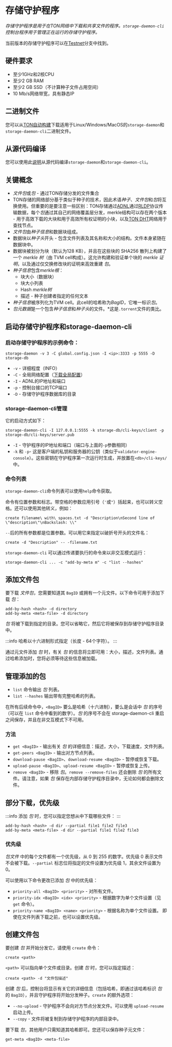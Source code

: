 # 存储守护程序

*存储守护程序是用于在TON网络中下载和共享文件的程序。`storage-daemon-cli`控制台程序用于管理正在运行的存储守护程序。*

当前版本的存储守护程序可以在[Testnet](https://github.com/ton-blockchain/ton/tree/testnet)分支中找到。

## 硬件要求

* 至少1GHz和2核CPU
* 至少2 GB RAM
* 至少2 GB SSD（不计算种子文件占用空间）
* 10 Mb/s网络带宽，具有静态IP

## 二进制文件

您可以从[TON自动构建](https://github.com/ton-blockchain/ton/releases/latest)下载适用于Linux/Windows/MacOS的`storage-daemon`和`storage-daemon-cli`二进制文件。

## 从源代码编译

您可以使用此[说明](/develop/howto/compile#storage-daemon)从源代码编译`storage-daemon`和`storage-daemon-cli`。

## 关键概念
* *文件包*或*包* - 通过TON存储分发的文件集合
* TON存储的网络部分基于类似于种子的技术，因此术语*种子*、*文件包*和*包*将互换使用。但重要的是要注意一些区别：TON存储通过[ADNL](/learn/networking/adnl)通过[RLDP](/learn/networking/rldp)协议传输数据，每个*包*通过其自己的网络覆盖层分发，merkle结构可以存在两个版本 - 用于高效下载的大块和用于高效所有权证明的小块，以及[TON DHT](/learn/networking/ton-dht)网络用于查找节点。
* *文件包*由*种子信息*和数据块组成。
* 数据块以*种子头*开头 - 包含文件列表及其名称和大小的结构。文件本身紧随在数据块中。
* 数据块被划分为块（默认为128 KB），并且在这些块的 SHA256 散列上构建了一个 *merkle 树*（由 TVM cell构成）。这允许构建和验证单个块的 *merkle 证明*，以及通过仅交换修改块的证明来高效重建 *包*。
* *种子信息*包含*merkle根*：
    * 块大小（数据块）
    * 块大小列表
    * Hash *merkle树*
    * 描述 - 种子创建者指定的任何文本
* *种子信息*被序列化为TVM cell。此cell的哈希称为*BagID*，它唯一标识*包*。
* *包元数据*是一个包含*种子信息*和*种子头*的文件。*这是`.torrent`文件的类比。

## 启动存储守护程序和storage-daemon-cli

### 启动存储守护程序的示例命令：

```storage-daemon -v 3 -C global.config.json -I <ip>:3333 -p 5555 -D storage-db```

* `-v` - 详细程度（INFO）
* `-C` - 全局网络配置（[下载全局配置](/develop/howto/compile#download-global-config)）
* `-I` - ADNL的IP地址和端口
* `-p` - 控制台接口的TCP端口
* `-D` - 存储守护程序数据库的目录

### storage-daemon-cli管理
它的启动方式如下：

```
storage-daemon-cli -I 127.0.0.1:5555 -k storage-db/cli-keys/client -p storage-db/cli-keys/server.pub
```

* `-I` - 守护程序的IP地址和端口（端口与上面的`-p`参数相同）
* `-k` 和 `-p`- 这是客户端的私钥和服务器的公钥（类似于`validator-engine-console`）。这些密钥在守护程序第一次运行时生成，并放置在`<db>/cli-keys/`中。

### 命令列表

`storage-daemon-cli`命令列表可以使用`help`命令获取。

命令有位置参数和标志。带空格的参数应用引号（`'`或`"`）括起来，也可以转义空格。还可以使用其他转义，例如：
```
create filename\ with\ spaces.txt -d "Description\nSecond line of \"description\"\nBackslash: \\"
```

`--`后的所有参数都是位置参数。可以用它来指定以破折号开头的文件名：
```
create -d "Description" -- -filename.txt
```

`storage-daemon-cli` 可以通过传递要执行的命令来以非交互模式运行：

```
storage-daemon-cli ... -c "add-by-meta m" -c "list --hashes"
```

## 添加文件包
要下载 *文件包*，您需要知道其 `BagID` 或拥有一个元文件。以下命令可用于添加下载 *包*：
```
add-by-hash <hash> -d directory
add-by-meta <meta-file> -d directory
```
*包* 将被下载到指定的目录。您可以省略它，然后它将被保存到存储守护程序目录中。

:::info
哈希以十六进制形式指定（长度 - 64个字符）。
:::

通过元文件添加 *包* 时，有关 *包* 的信息将立即可用：大小，描述，文件列表。通过哈希添加时，您将必须等待这些信息被加载。


## 管理添加的包

* `list` 命令输出 *包* 列表。
* `list --hashes` 输出带有完整哈希的列表。

在所有后续命令中，`<BagID>` 要么是哈希（十六进制），要么是会话中 *包* 的序号（可以在 `list` 命令中看到的数字）。*包* 的序号不会在 storage-daemon-cli 重启之间保存，并且在非交互模式下不可用。

### 方法

* `get <BagID>` - 输出有关 *包* 的详细信息：描述，大小，下载速度，文件列表。
* `get-peers <BagID>` - 输出对方节点列表。
* `download-pause <BagID>`、`download-resume <BagID>` - 暂停或恢复下载。
* `upload-pause <BagID>`、`upload-resume <BagID>` - 暂停或恢复上传。
* `remove <BagID>` - 移除 *包*。`remove --remove-files` 还会删除 *包* 的所有文件。请注意，如果 *包* 保存在内部存储守护程序目录中，无论如何都会删除文件。


## 部分下载，优先级
:::info
添加 *包* 时，您可以指定您想从中下载哪些文件：
:::
```
add-by-hash <hash> -d dir --partial file1 file2 file3
add-by-meta <meta-file> -d dir --partial file1 file2 file3
```

### 优先级

*包文件* 中的每个文件都有一个优先级，从 0 到 255 的数字。优先级 0 表示文件不会被下载。`--partial` 标志位将指定的文件设置为优先级 1，其余文件设置为 0。

可以使用以下命令更改已添加 *包* 中的优先级：
* `priority-all <BagID> <priority>` - 对所有文件。
* `priority-idx <BagID> <idx> <priority>` - 根据数字为单个文件设置（见 `get` 命令）。
* `priority-name <BagID> <name> <priority>` - 根据名称为单个文件设置。
即使在文件列表下载之前，也可以设置优先级。


## 创建文件包
要创建 *包* 并开始分发它，请使用 `create` 命令：
```
create <path>
```
`<path>` 可以指向单个文件或目录。创建 *包* 时，您可以指定描述：
```
create <path> -d "文件包描述"
```
创建 *包* 后，控制台将显示有关它的详细信息（包括哈希，即通过该哈希标识 *包* 的 `BagID`），并且守护程序将开始分发种子。`create` 的额外选项：
* `--no-upload` - 守护程序不会向对方节点分发文件。可以使用 `upload-resume` 启动上传。
* `--copy` - 文件将被复制到存储守护程序的内部目录中。

要下载 *包*，其他用户只需知道其哈希即可。您还可以保存种子元文件：
```
get-meta <BagID> <meta-file>
```